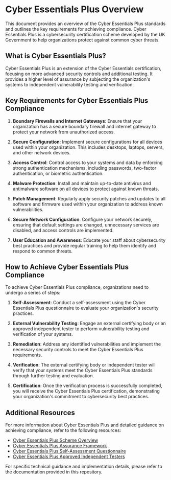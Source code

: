 # Cyber Essentials Plus Overview

This document provides an overview of the Cyber Essentials Plus standards and outlines the key requirements for achieving compliance. Cyber Essentials Plus is a cybersecurity certification scheme developed by the UK Government to help organizations protect against common cyber threats.

## What is Cyber Essentials Plus?

Cyber Essentials Plus is an extension of the Cyber Essentials certification, focusing on more advanced security controls and additional testing. It provides a higher level of assurance by subjecting the organization's systems to independent vulnerability testing and verification.

## Key Requirements for Cyber Essentials Plus Compliance

1. **Boundary Firewalls and Internet Gateways**: Ensure that your organization has a secure boundary firewall and internet gateway to protect your network from unauthorized access.

2. **Secure Configuration**: Implement secure configurations for all devices used within your organization. This includes desktops, laptops, servers, and other network devices.

3. **Access Control**: Control access to your systems and data by enforcing strong authentication mechanisms, including passwords, two-factor authentication, or biometric authentication.

4. **Malware Protection**: Install and maintain up-to-date antivirus and antimalware software on all devices to protect against known threats.

5. **Patch Management**: Regularly apply security patches and updates to all software and firmware used within your organization to address known vulnerabilities.

6. **Secure Network Configuration**: Configure your network securely, ensuring that default settings are changed, unnecessary services are disabled, and access controls are implemented.

7. **User Education and Awareness**: Educate your staff about cybersecurity best practices and provide regular training to help them identify and respond to common threats.

## How to Achieve Cyber Essentials Plus Compliance

To achieve Cyber Essentials Plus compliance, organizations need to undergo a series of steps:

1. **Self-Assessment**: Conduct a self-assessment using the Cyber Essentials Plus questionnaire to evaluate your organization's security practices.

2. **External Vulnerability Testing**: Engage an external certifying body or an approved independent tester to perform vulnerability testing and verification of your systems.

3. **Remediation**: Address any identified vulnerabilities and implement the necessary security controls to meet the Cyber Essentials Plus requirements.

4. **Verification**: The external certifying body or independent tester will verify that your systems meet the Cyber Essentials Plus standards through further testing and evaluation.

5. **Certification**: Once the verification process is successfully completed, you will receive the Cyber Essentials Plus certification, demonstrating your organization's commitment to cybersecurity best practices.

## Additional Resources

For more information about Cyber Essentials Plus and detailed guidance on achieving compliance, refer to the following resources:

- [Cyber Essentials Plus Scheme Overview](https://www.ncsc.gov.uk/cyberessentials/overview)
- [Cyber Essentials Plus Assurance Framework](https://www.ncsc.gov.uk/cyberessentials/assurance)
- [Cyber Essentials Plus Self-Assessment Questionnaire](https://www.ncsc.gov.uk/cyberessentials/assessment)
- [Cyber Essentials Plus Approved Independent Testers](https://www.ncsc.gov.uk/cyberessentials/auditors)

For specific technical guidance and implementation details, please refer to the documentation provided in this repository.
